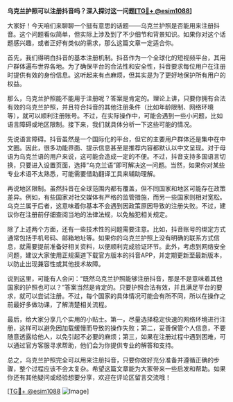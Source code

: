 **乌克兰护照可以注册抖音吗？深入探讨这一问题[[TG💪+ @esim1088](https://t.me/s/esim1088)]**

大家好！今天咱们来聊聊一个挺有意思的话题——乌克兰护照是否能用来注册抖音。这个问题看似简单，但实际上涉及到了不少细节和背景知识。如果你对这个话题感兴趣，或者正好有类似的需求，那么这篇文章一定适合你。

首先，我们得明白抖音的基本注册机制。抖音作为一个全球化的短视频平台，其用户群体遍布世界各地。为了确保平台的合法性和安全性，抖音要求每位用户在注册时提供有效的身份信息。这听起来有点麻烦，但其实是为了更好地保护所有用户的权益。

那么，乌克兰护照能不能用于注册呢？答案是肯定的。理论上讲，只要你拥有合法有效的乌克兰护照，并且符合抖音的其他注册条件（比如年龄限制、网络环境等），就可以顺利注册账号。不过，在实际操作中，可能会遇到一些小问题，比如语言障碍或地区限制。接下来，我们就具体分析一下这些可能的情况。

先说语言障碍。抖音虽然是一个国际化的平台，但它的主要用户群体还是集中在中文圈。因此，很多功能界面、提示信息甚至是推荐内容都默认以中文呈现。对于母语为乌克兰语的用户来说，这可能会造成一定的不便。不过，抖音支持多国语言切换，只要进入设置页面，选择“乌克兰语”即可解决这一问题。当然，如果你对某些专业术语不太熟悉，可能需要借助翻译工具来辅助理解。

再说地区限制。虽然抖音在全球范围内都有覆盖，但不同国家和地区可能存在政策差异。例如，有些国家对社交媒体有严格的监管措施，而另一些国家则相对宽松。乌克兰属于后者，这意味着你基本不会遇到因政策原因导致的注册失败。不过，建议你在注册前仔细查阅当地的法律法规，以免触犯相关规定。

除了上述两个方面，还有一些技术性的问题需要注意。比如，抖音账号的绑定方式通常包括手机号码、邮箱地址等。如果你的乌克兰护照上没有明确的联系方式信息，就需要提前准备好相关资料，以便顺利完成验证环节。此外，考虑到网络安全问题，建议大家使用正规渠道下载官方版本的抖音APP，并定期更新至最新版本，以防止出现兼容性或其他技术故障。

说到这里，可能有人会问：“既然乌克兰护照能够注册抖音，那是不是意味着其他国家的护照也可以？”答案当然是肯定的。只要护照合法有效，并且满足平台的要求，就可以尝试注册。不过，每个国家的具体情况可能会有所不同，所以在操作之前最好多做功课，了解清楚相关流程。

最后，给大家分享几个实用的小贴士。第一，尽量选择稳定快速的网络环境进行注册，这样可以避免因加载缓慢而导致的操作失败；第二，妥善保管个人信息，不要随意透露给他人，以免引起不必要的麻烦；第三，如果在注册过程中遇到困难，可以通过官方客服寻求帮助，他们会为你提供专业的解答和支持。

总之，乌克兰护照完全可以用来注册抖音，只要你做好充分准备并遵循正确的步骤，整个过程应该不会太复杂。希望这篇文章能为大家带来一些启发和帮助。如果你还有其他疑问或经验想要分享，欢迎在评论区留言交流哦！

[[TG💪+ @esim1088](https://t.me/s/esim1088) ![Image](https://i.postimg.cc/4NQfJmqS/Snipaste-2025-05-13-00-14-12.png)]
